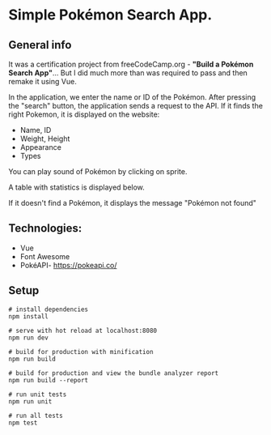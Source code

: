 # Simple Pokémon Search App.

## General info

It was a certification project from freeCodeCamp.org - **"Build a Pokémon Search App"**...
But I did much more than was required to pass and then remake it using Vue.

In the application, we enter the name or ID of the Pokémon. After pressing the "search" button, the application sends a request to the API. If it finds the right Pokemon, it is displayed on the website:

- Name, ID
- Weight, Height
- Appearance
- Types

You can play sound of Pokémon by clicking on sprite.

A table with statistics is displayed below.

If it doesn't find a Pokémon, it displays the message "Pokémon not found"

## Technologies:

- Vue
- Font Awesome
- PokéAPI- https://pokeapi.co/

## Setup

```
# install dependencies
npm install

# serve with hot reload at localhost:8080
npm run dev

# build for production with minification
npm run build

# build for production and view the bundle analyzer report
npm run build --report

# run unit tests
npm run unit

# run all tests
npm test
```
